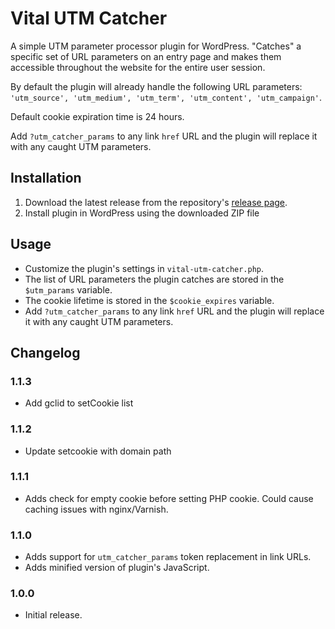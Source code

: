 # Vital UTM Catcher

A simple UTM parameter processor plugin for WordPress. "Catches" a specific set of URL parameters on an entry page and makes them accessible throughout the website for the entire user session.

By default the plugin will already handle the following URL parameters: `'utm_source', 'utm_medium', 'utm_term', 'utm_content', 'utm_campaign'`.

Default cookie expiration time is 24 hours.

Add `?utm_catcher_params` to any link `href` URL and the plugin will replace it with any caught UTM parameters.

## Installation

1. Download the latest release from the repository's [release page](https://github.com/VitalDevTeam/vital-utm-catcher/releases).
2. Install plugin in WordPress using the downloaded ZIP file

## Usage

* Customize the plugin's settings in `vital-utm-catcher.php`.
* The list of URL parameters the plugin catches are stored in the `$utm_params` variable.
* The cookie lifetime is stored in the `$cookie_expires` variable.
* Add `?utm_catcher_params` to any link `href` URL and the plugin will replace it with any caught UTM parameters.

## Changelog

### 1.1.3
* Add gclid to setCookie list

### 1.1.2
* Update setcookie with domain path

### 1.1.1
* Adds check for empty cookie before setting PHP cookie. Could cause caching issues with nginx/Varnish.

### 1.1.0
* Adds support for `utm_catcher_params` token replacement in link URLs.
* Adds minified version of plugin's JavaScript.

### 1.0.0
* Initial release.
